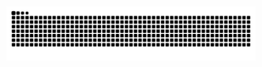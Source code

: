 <div align="center">

![snake gif](https://github.com/nyomr/nyomr/blob/output/github-contribution-grid-snake-dark.svg)
</div>
